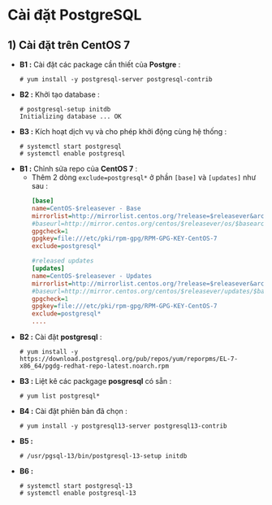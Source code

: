 # Cài đặt PostgreSQL
## **1) Cài đặt trên CentOS 7**
- **B1 :** Cài đặt các package cần thiết của **Postgre** :
    ```
    # yum install -y postgresql-server postgresql-contrib
    ```
- **B2 :** Khởi tạo database :
    ```
    # postgresql-setup initdb
    Initializing database ... OK
    ```
- **B3 :** Kích hoạt dịch vụ và cho phép khởi động cùng hệ thống :
    ```
    # systemctl start postgresql
    # systemctl enable postgresql
    ```
- **B1 :** Chỉnh sửa repo của **CentOS 7** :
    - Thêm 2 dòng `exclude=postgresql*` ở phần `[base]` và `[updates]` như sau :
        ```ini
        [base]
        name=CentOS-$releasever - Base
        mirrorlist=http://mirrorlist.centos.org/?release=$releasever&arch=$basearch&repo=os&infra=$infra
        #baseurl=http://mirror.centos.org/centos/$releasever/os/$basearch/
        gpgcheck=1
        gpgkey=file:///etc/pki/rpm-gpg/RPM-GPG-KEY-CentOS-7
        exclude=postgresql*

        #released updates
        [updates]
        name=CentOS-$releasever - Updates
        mirrorlist=http://mirrorlist.centos.org/?release=$releasever&arch=$basearch&repo=updates&infra=$infra
        #baseurl=http://mirror.centos.org/centos/$releasever/updates/$basearch/
        gpgcheck=1
        gpgkey=file:///etc/pki/rpm-gpg/RPM-GPG-KEY-CentOS-7
        exclude=postgresql*
        ....
        ```
- **B2 :** Cài đặt **postgresql** :
    ```
    # yum install -y https://download.postgresql.org/pub/repos/yum/reporpms/EL-7-x86_64/pgdg-redhat-repo-latest.noarch.rpm
    ```
- **B3 :** Liệt kê các packgage **posgresql** có sẵn :
    ```
    # yum list postgresql*
    ``` 
- **B4 :** Cài đặt phiên bản đã chọn :
    ```
    # yum install -y postgresql13-server postgresql13-contrib
    ```
- **B5 :**
    ```
    # /usr/pgsql-13/bin/postgresql-13-setup initdb
    ```
- **B6 :**
    ```
    # systemctl start postgresql-13
    # systemctl enable postgresql-13
    ```